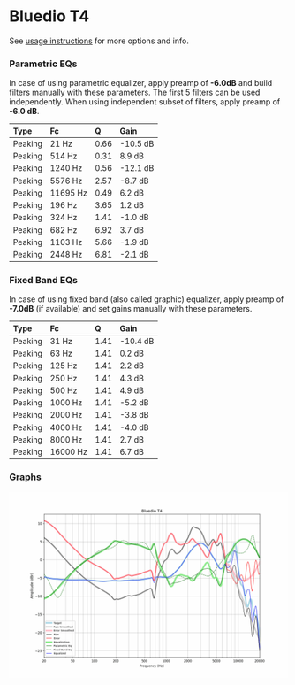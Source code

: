 # Bluedio T4
See [usage instructions](https://github.com/jaakkopasanen/AutoEq#usage) for more options and info.

### Parametric EQs
In case of using parametric equalizer, apply preamp of **-6.0dB** and build filters manually
with these parameters. The first 5 filters can be used independently.
When using independent subset of filters, apply preamp of **-6.0 dB**.

| Type    | Fc       |    Q | Gain     |
|:--------|:---------|:-----|:---------|
| Peaking | 21 Hz    | 0.66 | -10.5 dB |
| Peaking | 514 Hz   | 0.31 | 8.9 dB   |
| Peaking | 1240 Hz  | 0.56 | -12.1 dB |
| Peaking | 5576 Hz  | 2.57 | -8.7 dB  |
| Peaking | 11695 Hz | 0.49 | 6.2 dB   |
| Peaking | 196 Hz   | 3.65 | 1.2 dB   |
| Peaking | 324 Hz   | 1.41 | -1.0 dB  |
| Peaking | 682 Hz   | 6.92 | 3.7 dB   |
| Peaking | 1103 Hz  | 5.66 | -1.9 dB  |
| Peaking | 2448 Hz  | 6.81 | -2.1 dB  |

### Fixed Band EQs
In case of using fixed band (also called graphic) equalizer, apply preamp of **-7.0dB**
(if available) and set gains manually with these parameters.

| Type    | Fc       |    Q | Gain     |
|:--------|:---------|:-----|:---------|
| Peaking | 31 Hz    | 1.41 | -10.4 dB |
| Peaking | 63 Hz    | 1.41 | 0.2 dB   |
| Peaking | 125 Hz   | 1.41 | 2.2 dB   |
| Peaking | 250 Hz   | 1.41 | 4.3 dB   |
| Peaking | 500 Hz   | 1.41 | 4.9 dB   |
| Peaking | 1000 Hz  | 1.41 | -5.2 dB  |
| Peaking | 2000 Hz  | 1.41 | -3.8 dB  |
| Peaking | 4000 Hz  | 1.41 | -4.0 dB  |
| Peaking | 8000 Hz  | 1.41 | 2.7 dB   |
| Peaking | 16000 Hz | 1.41 | 6.7 dB   |

### Graphs
![](./Bluedio%20T4.png)